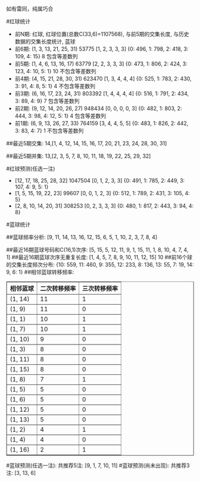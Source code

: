 <!-- 
.. title: 双色球2015098期(2015-08-23)数据分析报告
.. slug: slott-2015098-2015-08-23-report
.. date: 2015-08-24 08:00:00 UTC+08:00
.. tags: Lottery
.. link: 
.. description: 
.. type: text
-->

如有雷同，纯属巧合

<!-- TEASER_END-->

#红球统计

- 前N期: 红球, 红球位置(总数C(33,6)=1107568), 与前5期的交集长度, 与历史数据的交集长度统计, 蓝球
- 前6期: (1, 3, 13, 21, 25, 31) 53775 [1, 2, 3, 3, 3] {0: 496, 1: 798, 2: 418, 3: 109, 4: 15} 8 包含等差数列
- 前5期: (1, 4, 6, 13, 16, 17) 63779 [2, 2, 3, 3, 3] {0: 473, 1: 806, 2: 424, 3: 123, 4: 10, 5: 1} 10 不包含等差数列
- 前4期: (4, 15, 21, 28, 30, 31) 623470 [1, 3, 4, 4, 4] {0: 525, 1: 783, 2: 430, 3: 91, 4: 8, 5: 1} 4 不包含等差数列
- 前3期: (6, 16, 17, 23, 24, 31) 803392 [1, 4, 4, 4, 4] {0: 516, 1: 791, 2: 434, 3: 89, 4: 9} 7 包含等差数列
- 前2期: (9, 12, 14, 20, 26, 27) 948434 [0, 0, 0, 0, 3] {0: 482, 1: 803, 2: 444, 3: 98, 4: 12, 5: 1} 4 包含等差数列
- 前1期: (6, 9, 13, 26, 27, 33) 764159 [3, 4, 4, 5, 5] {0: 483, 1: 826, 2: 442, 3: 83, 4: 7} 1 不包含等差数列

##最近5期交集:
14,[1, 4, 12, 14, 15, 16, 17, 20, 21, 23, 24, 28, 30, 31]

##最近5期并集:
13,[2, 3, 5, 7, 8, 10, 11, 18, 19, 22, 25, 29, 32]

#红球预测(任选一注)

- [12, 17, 18, 25, 28, 32] 1047504 [0, 1, 2, 3, 3] {0: 491, 1: 785, 2: 449, 3: 107, 4: 9, 5: 1}
- [1, 5, 15, 19, 22, 23] 99607 [0, 0, 1, 2, 3] {0: 512, 1: 789, 2: 431, 3: 105, 4: 5}
- [2, 8, 10, 14, 20, 31] 308253 [0, 2, 3, 3, 3] {0: 480, 1: 817, 2: 443, 3: 94, 4: 8}

#蓝球统计

##蓝球频率分析:
[9, 11, 14, 13, 16, 12, 15, 6, 5, 1, 10, 2, 3, 7, 8, 4]

##最近16期蓝球号码和C(16,1)次序:
[5, 15, 5, 12, 11, 9, 1, 15, 11, 1, 8, 10, 4, 7, 4, 1]
##最近16期蓝球次序无重复长度:
[1, 4, 5, 7, 8, 9, 10, 11, 12, 15] 10
##前16个球的交集长度频次分布:
{10: 559, 11: 460, 9: 355, 12: 233, 8: 136, 13: 55, 7: 19, 14: 9, 6: 1}
##相邻蓝球转移频率:
<table border="1" class="table table-striped dataframe">
  <thead>
    <tr style="text-align: right;">
      <th>相邻蓝球</th>
      <th>二次转移频率</th>
      <th>三次转移频率</th>
    </tr>
  </thead>
  <tbody>
    <tr>
      <td>(1, 14)</td>
      <td>11</td>
      <td>1</td>
    </tr>
    <tr>
      <td>(1, 9)</td>
      <td>11</td>
      <td>0</td>
    </tr>
    <tr>
      <td>(1, 1)</td>
      <td>10</td>
      <td>1</td>
    </tr>
    <tr>
      <td>(1, 7)</td>
      <td>10</td>
      <td>1</td>
    </tr>
    <tr>
      <td>(1, 10)</td>
      <td>9</td>
      <td>0</td>
    </tr>
    <tr>
      <td>(1, 3)</td>
      <td>8</td>
      <td>0</td>
    </tr>
    <tr>
      <td>(1, 11)</td>
      <td>8</td>
      <td>0</td>
    </tr>
    <tr>
      <td>(1, 15)</td>
      <td>8</td>
      <td>0</td>
    </tr>
    <tr>
      <td>(1, 8)</td>
      <td>7</td>
      <td>1</td>
    </tr>
    <tr>
      <td>(1, 5)</td>
      <td>5</td>
      <td>0</td>
    </tr>
    <tr>
      <td>(1, 6)</td>
      <td>5</td>
      <td>0</td>
    </tr>
    <tr>
      <td>(1, 12)</td>
      <td>5</td>
      <td>0</td>
    </tr>
    <tr>
      <td>(1, 13)</td>
      <td>5</td>
      <td>0</td>
    </tr>
    <tr>
      <td>(1, 2)</td>
      <td>4</td>
      <td>1</td>
    </tr>
    <tr>
      <td>(1, 4)</td>
      <td>4</td>
      <td>0</td>
    </tr>
    <tr>
      <td>(1, 16)</td>
      <td>2</td>
      <td>1</td>
    </tr>
  </tbody>
</table>
#蓝球预测(任选一注):
共推荐5注: [9, 1, 7, 10, 11]
#蓝球预测(尚未出现):
共推荐3注: [3, 13, 6]


